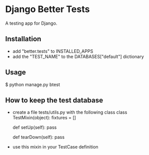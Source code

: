 # Django Better Tests

A testing app for Django.

## Installation

* add "better.tests" to INSTALLED_APPS
* add the "TEST_NAME" to the DATABASES["default"] dictionary

## Usage
$ python manage.py btest

## How to keep the test database
* create a file tests/utils.py with the following class
class TestMixin(object):
    fixtures = []
    
    def setUp(self):
        pass
    
    def tearDown(self):
        pass

* use this mixin in your TestCase definition

